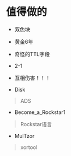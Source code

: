 
# 值得做的

* 双色块

* 黄金6年

* 奇怪的TTL字段

* 2-1

* 互相伤害！！！

* Disk
> ADS

* Become_a_Rockstar1
> Rockstar语言

* MulTzor
> xortool

